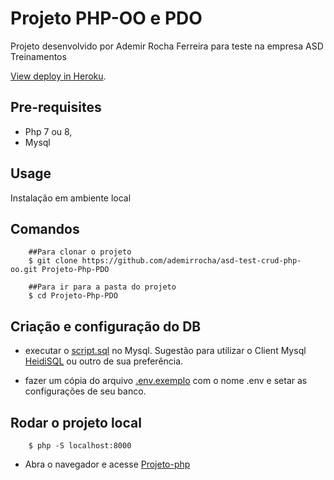# Projeto PHP-OO e PDO 

Projeto desenvolvido por Ademir Rocha Ferreira para teste na empresa ASD Treinamentos


[View deploy in Heroku](https://asd-test-php-oo.herokuapp.com/).

## Pre-requisites
 
 * Php 7 ou 8,
 * Mysql 

## Usage

Instalação em ambiente local


## Comandos

```
    ##Para clonar o projeto
    $ git clone https://github.com/ademirrocha/asd-test-crud-php-oo.git Projeto-Php-PDO

    ##Para ir para a pasta do projeto
    $ cd Projeto-Php-PDO
```

## Criação e configuração do DB

* executar o [script.sql](https://github.com/ademirrocha/asd-test-crud-php-oo/blob/main/script.sql) no Mysql. Sugestão para utilizar o Client Mysql [HeidiSQL](https://www.heidisql.com/download.php) ou outro de sua preferência.

* fazer um cópia do arquivo [.env.exemplo](https://github.com/ademirrocha/asd-test-crud-php-oo/blob/main/.env.exemplo) com o nome .env e setar as configurações de seu banco.

## Rodar o projeto local

```
    $ php -S localhost:8000
```

* Abra o navegador e acesse [Projeto-php](http://localhost:8000)

